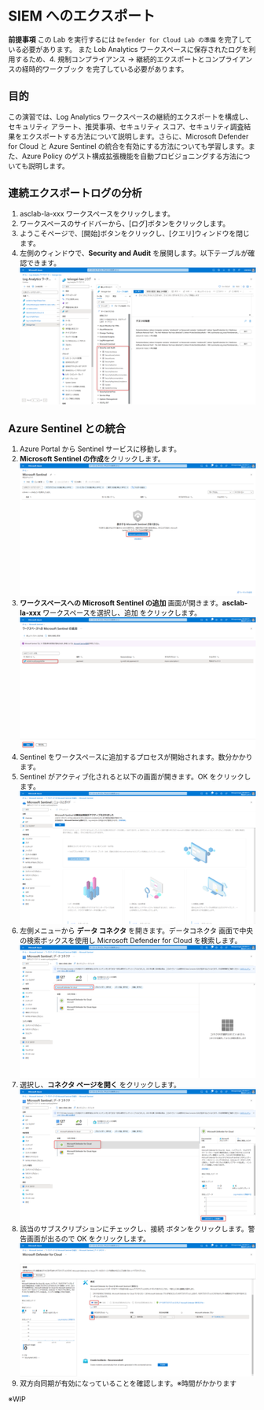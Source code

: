 # SIEM へのエクスポート
**前提事項**
この Lab を実行するには `Defender for Cloud Lab の準備` を完了している必要があります。
また Lob Analytics ワークスペースに保存されたログを利用するため、4. 規制コンプライアンス → 継続的エクスポートとコンプライアンスの経時的ワークブック を完了している必要があります。

## 目的
この演習では、Log Analytics ワークスペースの継続的エクスポートを構成し、セキュリティ アラート、推奨事項、セキュリティ スコア、セキュリティ調査結果をエクスポートする方法について説明します。さらに、Microsoft Defender for Cloud と Azure Sentinel の統合を有効にする方法についても学習します。また、Azure Policy のゲスト構成拡張機能を自動プロビジョニングする方法についても説明します。

## 連続エクスポートログの分析
1. asclab-la-xxx ワークスペースをクリックします。
1. ワークスペースのサイドバーから、[ログ]ボタンをクリックします。
1. ようこそページで、[開始]ボタンをクリックし、[クエリ]ウィンドウを閉じます。
1. 左側のウィンドウで、**Security and Audit** を展開します。以下テーブルが確認できます。
![](./Images/2023-04-14-17-39-55.png)

## Azure Sentinel との統合
1. Azure Portal から Sentinel サービスに移動します。
1. **Microsoft Sentinel の作成**をクリックします。
![](./Images/2023-04-14-18-01-21.png)
1. **ワークスペースへの Microsoft Sentinel の追加** 画面が開きます。**asclab-la-xxx** ワークスペースを選択し、追加 をクリックします。
![](./Images/2023-04-14-18-02-55.png)
1. Sentinel をワークスペースに追加するプロセスが開始されます。数分かかります。
1. Sentinel がアクティブ化されると以下の画面が開きます。OK をクリックします。
![](./Images/2023-04-14-18-05-15.png)
1. 左側メニューから **データ コネクタ** を開きます。データコネクタ 画面で中央の検索ボックスを使用し Microsoft Defender for Cloud を検索します。
![](./Images/2023-04-14-18-08-56.png)
1. 選択し、**コネクタ ページを開く** をクリックします。
![](./Images/2023-04-14-18-10-18.png)
1. 該当のサブスクリプションにチェックし、接続 ボタンをクリックします。警告画面が出るので OK をクリックします。
![](./Images/2023-04-14-18-13-19.png)
1. 双方向同期が有効になっていることを確認します。※時間がかかります

※WIP

